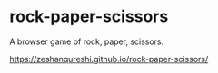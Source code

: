 # rock-paper-scissors
A browser game of rock, paper, scissors.

https://zeshanqureshi.github.io/rock-paper-scissors/

